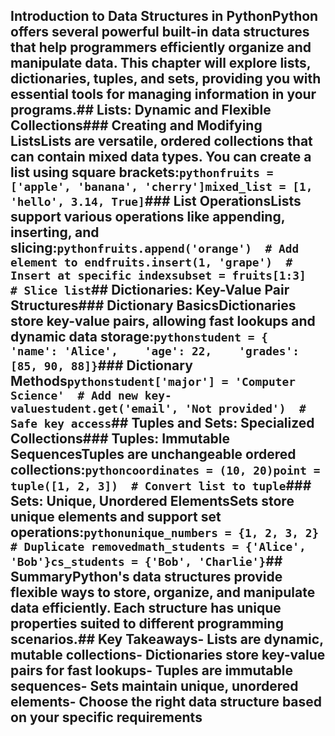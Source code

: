 ## Introduction to Data Structures in PythonPython offers several powerful built-in data structures that help programmers efficiently organize and manipulate data. This chapter will explore lists, dictionaries, tuples, and sets, providing you with essential tools for managing information in your programs.## Lists: Dynamic and Flexible Collections### Creating and Modifying ListsLists are versatile, ordered collections that can contain mixed data types. You can create a list using square brackets:```pythonfruits = ['apple', 'banana', 'cherry']mixed_list = [1, 'hello', 3.14, True]```### List OperationsLists support various operations like appending, inserting, and slicing:```pythonfruits.append('orange')  # Add element to endfruits.insert(1, 'grape')  # Insert at specific indexsubset = fruits[1:3]  # Slice list```## Dictionaries: Key-Value Pair Structures### Dictionary BasicsDictionaries store key-value pairs, allowing fast lookups and dynamic data storage:```pythonstudent = {    'name': 'Alice',    'age': 22,    'grades': [85, 90, 88]}```### Dictionary Methods```pythonstudent['major'] = 'Computer Science'  # Add new key-valuestudent.get('email', 'Not provided')  # Safe key access```## Tuples and Sets: Specialized Collections### Tuples: Immutable SequencesTuples are unchangeable ordered collections:```pythoncoordinates = (10, 20)point = tuple([1, 2, 3])  # Convert list to tuple```### Sets: Unique, Unordered ElementsSets store unique elements and support set operations:```pythonunique_numbers = {1, 2, 3, 2}  # Duplicate removedmath_students = {'Alice', 'Bob'}cs_students = {'Bob', 'Charlie'}```## SummaryPython's data structures provide flexible ways to store, organize, and manipulate data efficiently. Each structure has unique properties suited to different programming scenarios.## Key Takeaways- Lists are dynamic, mutable collections- Dictionaries store key-value pairs for fast lookups- Tuples are immutable sequences- Sets maintain unique, unordered elements- Choose the right data structure based on your specific requirements